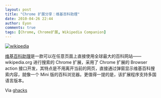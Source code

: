 ```yaml
---
layout: post
title: "Chrome 扩展分享：维基百科助理"
date: 2010-04-26 22:44
author: Eyon
comments: true
tags: [Chrome, Chrome扩展, Wikipedia Companion]
---
```

<a href="http://img.chromi.org/2010/04/wikipedia.png">![](http://img.chromi.org/2010/04/wikipedia-533x550.png "wikipedia")</a>

[维基百科助理](https://chrome.google.com/extensions/detail/dhgpkiiipkgmckicafkhcihkcldbdeej)是一款可以在任意页面上直接使用全球最大的百科网站——wikipedia.org 进行搜索的 Chrome 扩展，采用了 Chrome 扩展的 Browser action 接口开发，其特点是不用离开当前的网页，直接通过弹窗显示维基百科搜索内容，就像一个 Mini 版的百科浏览器。更值得一提的是，该扩展程序支持多国语言版本。

Via [ghacks](http://www.ghacks.net/2010/04/26/wikipedia-companion-adds-wikipedia-browser-to-google-chrome/)
